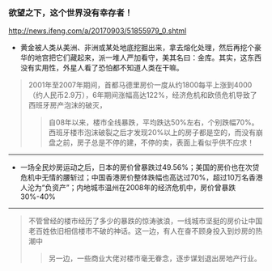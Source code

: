 ### 欲望之下，这个世界没有幸存者！
http://news.ifeng.com/a/20170903/51855979_0.shtml
- 黄金被人类从美洲、非洲或某处地底挖掘出来，拿去熔化处理，然后再挖个豪华的地宫把它们藏起来，派一堆人严加看守，美其名曰：金库。其实，这东西没有实用性，外星人看了恐怕都不知道人类在干嘛。
>2001年至2007年期间，首都马德里房价一度从约1800每平上涨到4000（约人民币2.9万），6年期间涨幅高达122%，经济危机和欧债危机导致了西班牙房产泡沫的破灭，
>>自08年以来，楼市全线暴跌，平均跌达50%左右，个别跌幅70%。西班牙楼市泡沫破裂之后才发现20%以上的房子都是空的，而没有崩盘之前，房子总是不停的建，不停的卖，表面上看似乎供不应求！
---
- 一场全民炒房运动之后，日本的房价曾暴跌过49.56%；美国的房价也在次贷危机中无情的腰斩过；中国香港房价整体跌幅也高达过70%，超过10万名香港人沦为“负资产”；内地城市温州在2008年的经济危机中，房价曾暴跌30%-40%
---
>不管曾经的楼市经历了多少的暴跌的惊涛骇浪，一线城市坚挺的房价让中国老百姓依旧相信楼市不破的神话。这一边，有人在奋不顾身投入到炒房的热潮中
>>另一边，一些商业大佬对楼市毫无眷念，逐步谋划退出房地产行业。